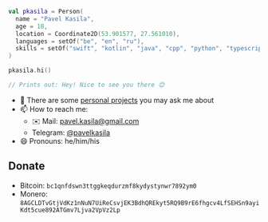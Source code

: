 ```kotlin
val pkasila = Person(
  name = "Pavel Kasila",
  age = 18,
  location = Coordinate2D(53.901577, 27.561010),
  languages = setOf("be", "en", "ru"),
  skills = setOf("swift", "kotlin", "java", "cpp", "python", "typescript", "nextjs")
)

pkasila.hi()

// Prints out: Hey! Nice to see you there 😊
```

- 💬 There are some [personal projects](https://github.com/pkasila?tab=repositories) you may ask me about
- 📫 How to reach me:
  - ✉️ Mail: [pavel.kasila@gmail.com](mailto:pavel.kasila@gmail.com)
  - Telegram: [@pavelkasila](https://t.me/pavelkasila)
- 😄 Pronouns: he/him/his

## Donate

- Bitcoin: `bc1qnfdswn3ttggkeqdurzmf8kydystynwr7892ym0`
- Monero: `8AGCLDTvGtjVdKz1nNuN7UiReCsvjEK3BdhQREkyt5RQ9B9rE6fhgcv4LfSEHSn9ayiKdt5cue892ATGmv7Ljva2VpVz2Lp`
